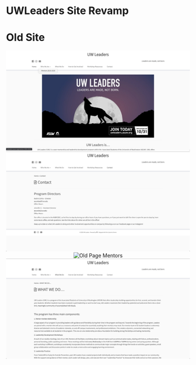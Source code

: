 # UWLeaders Site Revamp


# Old Site
<p align="center">
  <img src="https://github.com/taehyunnkim/UWLeaders/blob/master/uwl-old/Landing.png" alt="Old Page Landing"/>
  <img src="https://github.com/taehyunnkim/UWLeaders/blob/master/uwl-old/Contact.png" alt="Old Page Contact"/>
  <img src="https://github.com/taehyunnkim/UWLeaders/blob/master/uwl-old/Mentors.png" alt="Old Page Mentors"/>
  <img src="https://github.com/taehyunnkim/UWLeaders/blob/master/uwl-old/Program.png" alt="Old Page Program"/>
</p>
